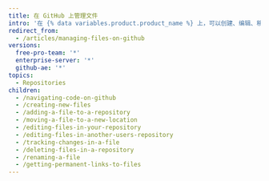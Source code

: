 ```yaml
---
title: 在 GitHub 上管理文件
intro: '在 {% data variables.product.product_name %} 上，可以创建、编辑、移动和删除仓库中的文件。'
redirect_from:
  - /articles/managing-files-on-github
versions:
  free-pro-team: '*'
  enterprise-server: '*'
  github-ae: '*'
topics:
  - Repositories
children:
  - /navigating-code-on-github
  - /creating-new-files
  - /adding-a-file-to-a-repository
  - /moving-a-file-to-a-new-location
  - /editing-files-in-your-repository
  - /editing-files-in-another-users-repository
  - /tracking-changes-in-a-file
  - /deleting-files-in-a-repository
  - /renaming-a-file
  - /getting-permanent-links-to-files
---
```


